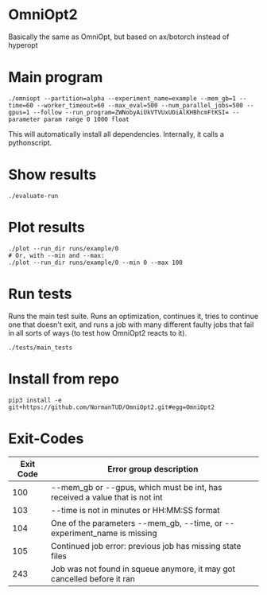 # OmniOpt2
Basically the same as OmniOpt, but based on ax/botorch instead of hyperopt

# Main program

```command
./omniopt --partition=alpha --experiment_name=example --mem_gb=1 --time=60 --worker_timeout=60 --max_eval=500 --num_parallel_jobs=500 --gpus=1 --follow --run_program=ZWNobyAiUkVTVUxUOiAlKHBhcmFtKSI= --parameter param range 0 1000 float
```

This will automatically install all dependencies. Internally, it calls a pythonscript. 

# Show results

```command
./evaluate-run
```

# Plot results

```command
./plot --run_dir runs/example/0
# Or, with --min and --max:
./plot --run_dir runs/example/0 --min 0 --max 100
```

# Run tests

Runs the main test suite. Runs an optimization, continues it, tries to continue one that doesn't exit, and runs a job with many different faulty jobs that fail in all sorts of ways (to test how OmniOpt2 reacts to it).

```command
./tests/main_tests
```

# Install from repo

`pip3 install -e git+https://github.com/NormanTUD/OmniOpt2.git#egg=OmniOpt2`

# Exit-Codes

| Exit Code | Error group description                                                     |
|-----------|-----------------------------------------------------------------------------|
| 100       | --mem_gb or --gpus, which must be int, has received a value that is not int |
| 103       | --time is not in minutes or HH:MM:SS format                                 |
| 104       | One of the parameters --mem_gb, --time, or --experiment_name is missing     |
| 105       | Continued job error: previous job has missing state files                   |
| 243       | Job was not found in squeue anymore, it may got cancelled before it ran     |
